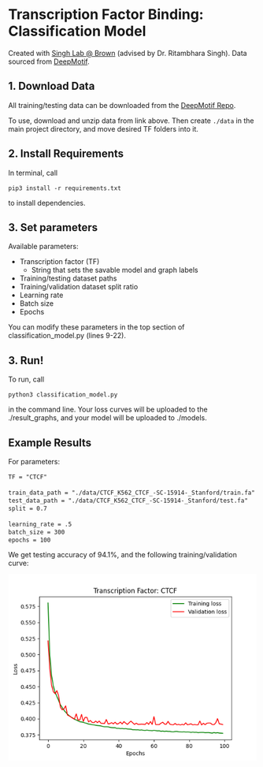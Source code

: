 # Transcription Factor Binding: Classification Model

Created with [Singh Lab @ Brown](https://rsinghlab.org/) (advised by Dr. Ritambhara Singh). Data sourced from [DeepMotif](https://arxiv.org/abs/1608.03644).

## 1. Download Data ##

All training/testing data can be downloaded from the [DeepMotif Repo](https://github.com/QData/DeepMotif).

To use, download and unzip data from link above. Then create ``./data`` in the main project directory, and move desired TF folders into it.

## 2. Install Requirements ##

In terminal, call

    pip3 install -r requirements.txt

to install dependencies.

## 3. Set parameters ##

Available parameters:
* Transcription factor (TF)
    * String that sets the savable model and graph labels
* Training/testing dataset paths
* Training/validation dataset split ratio
* Learning rate
* Batch size
* Epochs

You can modify these parameters in the top section of classification_model.py (lines 9-22).

## 3. Run! ##
To run, call

    python3 classification_model.py

in the command line. Your loss curves will be uploaded to the ./result_graphs, and your model will be uploaded to ./models.

## Example Results ##

For parameters:

    TF = "CTCF"

    train_data_path = "./data/CTCF_K562_CTCF_-SC-15914-_Stanford/train.fa"
    test_data_path = "./data/CTCF_K562_CTCF_-SC-15914-_Stanford/test.fa"
    split = 0.7

    learning_rate = .5
    batch_size = 300
    epochs = 100

We get testing accuracy of 94.1%, and the following training/validation curve:

![Loss Curves: CTCF](/result_graphs/sample_loss_curve_CTCF.png)
